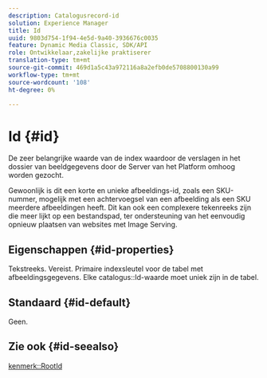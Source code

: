 ```yaml
---
description: Catalogusrecord-id
solution: Experience Manager
title: Id
uuid: 9803d754-1f94-4e5d-9a40-3936676c0035
feature: Dynamic Media Classic, SDK/API
role: Ontwikkelaar,zakelijke praktiserer
translation-type: tm+mt
source-git-commit: 469d1a5c43a972116a8a2efb0de5708800130a99
workflow-type: tm+mt
source-wordcount: '108'
ht-degree: 0%

---
```



# Id {#id}

De zeer belangrijke waarde van de index waardoor de verslagen in het dossier van beeldgegevens door de Server van het Platform omhoog worden gezocht.

Gewoonlijk is dit een korte en unieke afbeeldings-id, zoals een SKU-nummer, mogelijk met een achtervoegsel van een afbeelding als een SKU meerdere afbeeldingen heeft. Dit kan ook een complexere tekenreeks zijn die meer lijkt op een bestandspad, ter ondersteuning van het eenvoudig opnieuw plaatsen van websites met Image Serving.

## Eigenschappen {#id-properties}

Tekstreeks. Vereist. Primaire indexsleutel voor de tabel met afbeeldingsgegevens. Elke catalogus::Id-waarde moet uniek zijn in de tabel.

## Standaard {#id-default}

Geen.

## Zie ook {#id-seealso}

[kenmerk::RootId](/help/aem-is-ir-api/is-api/image-catalog/image-serving-api-ref/c-image-catalog-reference/c-attributes-reference/r-rootid.md)